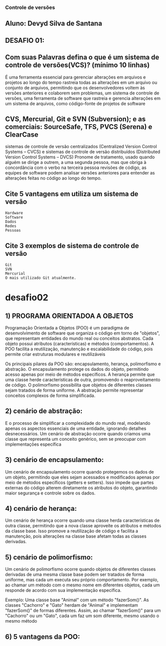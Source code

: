 ### Controle de versões ###

## Aluno: Devyd Silva de Santana ##


## DESAFIO 01:

## Com suas Palavras defina o que é um sistema de controle de versões(VCS)? (mínimo 10 linhas)
É uma ferramenta essencial para gerenciar alterações em arquivos e projetos ao longo do tempo
rastreia todas as alterações em um arquivo ou conjunto de arquivos, 
permitindo que os desenvolvedores voltem às versões anteriores e colaborem sem problemas,
um sistema de controle de versões, uma ferramenta de software que rastreia e gerencia
 alterações em um sistema de arquivos, como código-fonte de projetos de software
## CVS, Mercurial, Git e SVN (Subversion); e as comerciais: SourceSafe, TFS, PVCS (Serena) e ClearCase
sistemas de controle de versão centralizados (Centralized Version Control Systems – CVCS) e 
sistemas de controle de versão distribuídos (Distributed Version Control Systems – DVCS)
Pronome de tratamento, usado quando alguém se dirige a outrem, a uma segunda pessoa, 
mas que obriga à concordância com o verbo na terceira pessoa
revisões de código, as equipes de software podem analisar 
versões anteriores para entender as alterações feitas no código ao longo do tempo.
## Cite 5 vantagens em utiliza um sistema de versão 
    Hardware
    Software
    Dados
    Redes
    Pessoas
## Cite 3 exemplos de sistema de controle de versão
	Git
	SVN
	Mercurial
	O mais utilizado Git atualmente.

# desafio02
## 1) PROGRAMA ORIENTADOA A OBJETOS
Programação Orientada a Objetos (POO) é um paradigma de desenvolvimento de software que organiza o código em torno de "objetos", que representam entidades do mundo real ou conceitos abstratos. Cada objeto possui atributos (características) e métodos (comportamentos). A POO facilita a reutilização, manutenção e escalabilidade do código, pois permite criar estruturas modulares e reutilizáveis

Os principais pilares da POO são: encapsulamento, herança, polimorfismo e abstração. O encapsulamento protege os dados do objeto, permitindo acesso apenas por meio de métodos específicos. A herança permite que uma classe herde características de outra, promovendo o reaproveitamento de código. O polimorfismo possibilita que objetos de diferentes classes sejam tratados de forma uniforme. A abstração permite representar conceitos complexos de forma simplificada.

## 2) cenário de abstração:
E o processo de simplificar a complexidade do mundo real, modelando apenas os aspectos essenciais de uma entidade, ignorando detalhes desnecessários. Um cenário de abstração ocorre quando criamos uma classe que representa um conceito genérico, sem se preocupar com implementações específica

## 3) cenário de encapsulamento:
Um cenário de encapsulamento ocorre quando protegemos os dados de um objeto, permitindo que eles sejam acessados e modificados apenas por meio de métodos específicos (getters e setters). Isso impede que partes externas do código alterem diretamente os atributos do objeto, garantindo maior segurança e controle sobre os dados.

## 4) cenário de herança:
Um cenário de herança ocorre quando uma classe herda características de outra classe, permitindo que a nova classe aproveite os atributos e métodos da classe base. Isso promove a reutilização de código e facilita a manutenção, pois alterações na classe base afetam todas as classes derivadas.

## 5) cenário de polimorfismo:
Um cenário de polimorfismo ocorre quando objetos de diferentes classes derivadas de uma mesma classe base podem ser tratados de forma uniforme, mas cada um executa seu próprio comportamento. Por exemplo, ao chamar um método com o mesmo nome em diferentes objetos, cada um responde de acordo com sua implementação específica.

Exemplo: Uma classe base "Animal" com um método "fazerSom()". As classes "Cachorro" e "Gato" herdam de "Animal" e implementam "fazerSom()" de formas diferentes. Assim, ao chamar "fazerSom()" para um "Cachorro" ou um "Gato", cada um faz um som diferente, mesmo usando o mesmo método



## 6) 5 vantagens da POO:

